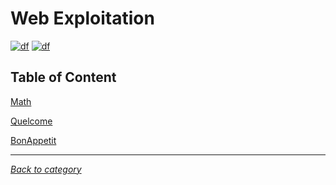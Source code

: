 # Web Exploitation
[![df](https://img.shields.io/badge/hcmus%20ctf-2020-brightgreen.svg)](https://img.shields.io/badge/hcmus%20ctf-2020-brightgreen.svg)
[![df](https://img.shields.io/badge/B3T4-shark-brightgreen.svg)](https://img.shields.io/badge/B3T4-shark-brightgreen.svg)

## Table of Content

[Math](Math/README.md)

[Quelcome](Quelcome/README.md)

[BonAppetit](BonAppetit/README.md)

---
*[Back to category](../README.md)*


